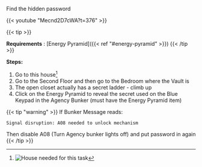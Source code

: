 
Find the hidden password

{{< youtube "Mecnd2D7cWA?t=376" >}}

{{< tip >}}

**Requirements** : [Energy Pyramid]({{< ref "#energy-pyramid" >}})
{{< /tip >}}


**Steps:**

1. Go to this house[^1]
2. Go to the Second Floor and then go to the Bedroom where the Vault is
3. The open closet actually has a secret ladder - climb up
4. Click on the Energy Pyramid to reveal the secret used on the Blue Keypad in the Agency Bunker (must have the Energy Pyramid item)

{{< tip "warning" >}}
If Bunker Message reads:

`Signal disruption: A08 needed to unlock mechanism`

 Then disable A08 (Turn Agency bunker lights off) and put password in again
{{<  /tip >}}

[^1]: ![House needed for this task](/images/bh/whats-the-password-house.jpg)
